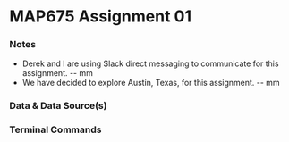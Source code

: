 # MAP675 Assignment 01

### Notes
* Derek and I are using Slack direct messaging to communicate for this assignment. -- mm
* We have decided to explore Austin, Texas, for this assignment. -- mm

### Data & Data Source(s)

### Terminal Commands

